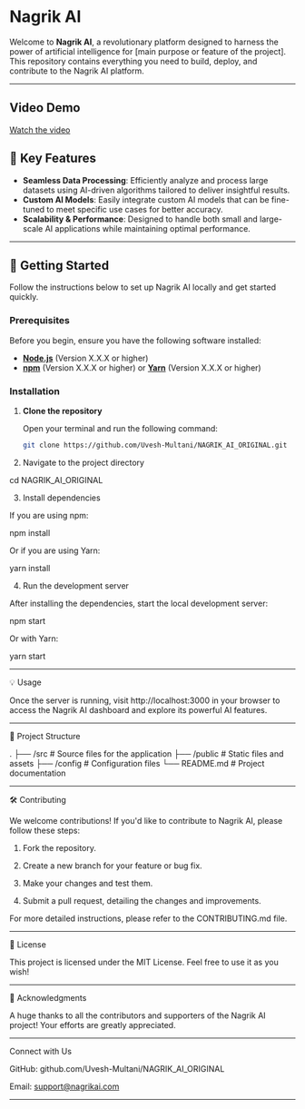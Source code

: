
# Nagrik AI

Welcome to **Nagrik AI**, a revolutionary platform designed to harness the power of artificial intelligence for [main purpose or feature of the project]. This repository contains everything you need to build, deploy, and contribute to the Nagrik AI platform.

---
## Video Demo

[Watch the video](https://github.com/username/repository-name/raw/main/video.mp4)



## 🌟 Key Features

- **Seamless Data Processing**: Efficiently analyze and process large datasets using AI-driven algorithms tailored to deliver insightful results.
- **Custom AI Models**: Easily integrate custom AI models that can be fine-tuned to meet specific use cases for better accuracy.
- **Scalability & Performance**: Designed to handle both small and large-scale AI applications while maintaining optimal performance.

---

## 🚀 Getting Started

Follow the instructions below to set up Nagrik AI locally and get started quickly.

### Prerequisites

Before you begin, ensure you have the following software installed:

- **[Node.js](https://nodejs.org/)** (Version X.X.X or higher)
- **[npm](https://www.npmjs.com/)** (Version X.X.X or higher) or **[Yarn](https://yarnpkg.com/)** (Version X.X.X or higher)

### Installation

1. **Clone the repository**

   Open your terminal and run the following command:

   ```bash
   git clone https://github.com/Uvesh-Multani/NAGRIK_AI_ORIGINAL.git

2. Navigate to the project directory

cd NAGRIK_AI_ORIGINAL


3. Install dependencies

If you are using npm:

npm install

Or if you are using Yarn:

yarn install


4. Run the development server

After installing the dependencies, start the local development server:

npm start

Or with Yarn:

yarn start




---

💡 Usage

Once the server is running, visit http://localhost:3000 in your browser to access the Nagrik AI dashboard and explore its powerful AI features.


---

📂 Project Structure

.
├── /src          # Source files for the application
├── /public       # Static files and assets
├── /config       # Configuration files
└── README.md     # Project documentation


---

🛠️ Contributing

We welcome contributions! If you'd like to contribute to Nagrik AI, please follow these steps:

1. Fork the repository.


2. Create a new branch for your feature or bug fix.


3. Make your changes and test them.


4. Submit a pull request, detailing the changes and improvements.



For more detailed instructions, please refer to the CONTRIBUTING.md file.


---

📄 License

This project is licensed under the MIT License. Feel free to use it as you wish!


---

🙌 Acknowledgments

A huge thanks to all the contributors and supporters of the Nagrik AI project! Your efforts are greatly appreciated.


---

Connect with Us

GitHub: github.com/Uvesh-Multani/NAGRIK_AI_ORIGINAL

Email: support@nagrikai.com



---


